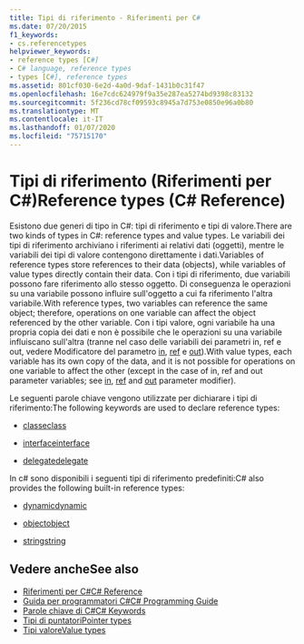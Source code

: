 ```yaml
---
title: Tipi di riferimento - Riferimenti per C#
ms.date: 07/20/2015
f1_keywords:
- cs.referencetypes
helpviewer_keywords:
- reference types [C#]
- C# language, reference types
- types [C#], reference types
ms.assetid: 801cf030-6e2d-4a0d-9daf-1431b0c31f47
ms.openlocfilehash: 16e7cdc624979f9a35e287ea5274bd9398c83132
ms.sourcegitcommit: 5f236cd78cf09593c8945a7d753e0850e96a0b80
ms.translationtype: MT
ms.contentlocale: it-IT
ms.lasthandoff: 01/07/2020
ms.locfileid: "75715170"
---
```

# <a name="reference-types-c-reference"></a><span data-ttu-id="994fa-102">Tipi di riferimento (Riferimenti per C#)</span><span class="sxs-lookup"><span data-stu-id="994fa-102">Reference types (C# Reference)</span></span>

<span data-ttu-id="994fa-103">Esistono due generi di tipo in C#: tipi di riferimento e tipi di valore.</span><span class="sxs-lookup"><span data-stu-id="994fa-103">There are two kinds of types in C#: reference types and value types.</span></span> <span data-ttu-id="994fa-104">Le variabili dei tipi di riferimento archiviano i riferimenti ai relativi dati (oggetti), mentre le variabili dei tipi di valore contengono direttamente i dati.</span><span class="sxs-lookup"><span data-stu-id="994fa-104">Variables of reference types store references to their data (objects), while variables of value types directly contain their data.</span></span> <span data-ttu-id="994fa-105">Con i tipi di riferimento, due variabili possono fare riferimento allo stesso oggetto. Di conseguenza le operazioni su una variabile possono influire sull'oggetto a cui fa riferimento l'altra variabile.</span><span class="sxs-lookup"><span data-stu-id="994fa-105">With reference types, two variables can reference the same object; therefore, operations on one variable can affect the object referenced by the other variable.</span></span> <span data-ttu-id="994fa-106">Con i tipi valore, ogni variabile ha una propria copia dei dati e non è possibile che le operazioni su una variabile influiscano sull'altra (tranne nel caso delle variabili dei parametri in, ref e out, vedere Modificatore del parametro [in](in-parameter-modifier.md), [ref](ref.md) e [out](out-parameter-modifier.md)).</span><span class="sxs-lookup"><span data-stu-id="994fa-106">With value types, each variable has its own copy of the data, and it is not possible for operations on one variable to affect the other (except in the case of in, ref and out parameter variables; see [in](in-parameter-modifier.md), [ref](ref.md) and [out](out-parameter-modifier.md) parameter modifier).</span></span>

 <span data-ttu-id="994fa-107">Le seguenti parole chiave vengono utilizzate per dichiarare i tipi di riferimento:</span><span class="sxs-lookup"><span data-stu-id="994fa-107">The following keywords are used to declare reference types:</span></span>

- [<span data-ttu-id="994fa-108">classe</span><span class="sxs-lookup"><span data-stu-id="994fa-108">class</span></span>](class.md)

- [<span data-ttu-id="994fa-109">interface</span><span class="sxs-lookup"><span data-stu-id="994fa-109">interface</span></span>](interface.md)

- [<span data-ttu-id="994fa-110">delegate</span><span class="sxs-lookup"><span data-stu-id="994fa-110">delegate</span></span>](../builtin-types/reference-types.md)

 <span data-ttu-id="994fa-111">In c# sono disponibili i seguenti tipi di riferimento predefiniti:</span><span class="sxs-lookup"><span data-stu-id="994fa-111">C# also provides the following built-in reference types:</span></span>

- [<span data-ttu-id="994fa-112">dynamic</span><span class="sxs-lookup"><span data-stu-id="994fa-112">dynamic</span></span>](../builtin-types/reference-types.md)

- [<span data-ttu-id="994fa-113">object</span><span class="sxs-lookup"><span data-stu-id="994fa-113">object</span></span>](../builtin-types/reference-types.md)

- [<span data-ttu-id="994fa-114">string</span><span class="sxs-lookup"><span data-stu-id="994fa-114">string</span></span>](../builtin-types/reference-types.md)

## <a name="see-also"></a><span data-ttu-id="994fa-115">Vedere anche</span><span class="sxs-lookup"><span data-stu-id="994fa-115">See also</span></span>

- [<span data-ttu-id="994fa-116">Riferimenti per C#</span><span class="sxs-lookup"><span data-stu-id="994fa-116">C# Reference</span></span>](../index.md)
- [<span data-ttu-id="994fa-117">Guida per programmatori C#</span><span class="sxs-lookup"><span data-stu-id="994fa-117">C# Programming Guide</span></span>](../../programming-guide/index.md)
- [<span data-ttu-id="994fa-118">Parole chiave di C#</span><span class="sxs-lookup"><span data-stu-id="994fa-118">C# Keywords</span></span>](index.md)
- [<span data-ttu-id="994fa-119">Tipi di puntatori</span><span class="sxs-lookup"><span data-stu-id="994fa-119">Pointer types</span></span>](../../programming-guide/unsafe-code-pointers/pointer-types.md)
- [<span data-ttu-id="994fa-120">Tipi valore</span><span class="sxs-lookup"><span data-stu-id="994fa-120">Value types</span></span>](value-types.md)
